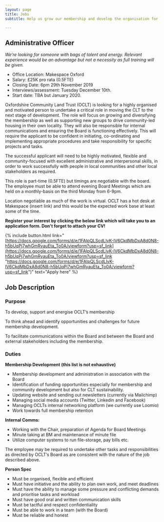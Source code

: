 ```yaml
---
layout: page
title: Jobs
subtitle: Help us grow our membership and develop the organisation for its next phase.

---
```

## Administrative Officer

_We’re looking for someone with bags of talent and energy. Relevant experience would be an advantage but not a necessity as full training will be given._

<div class="pullout-box">

<ul> <li>Office Location: Makespace Oxford</li>

<li>Salary: £25K pro rata (0.5FTE)</li>

<li>Closing Date: 6pm 29th November 2019</li>

<li>Interviews/assessment: Tuesday December 10th.</li>

<li>Start date: TBA but January 2020.</li>

</ul>

</div>

Oxfordshire Community Land Trust (OCLT) is looking for a highly organised and motivated person to undertake a critical role in moving the CLT to the next stage of development. The role will focus on growing and diversifying the membership as well as supporting new groups to drive community-led housing in their own locality. They will also be responsible for internal communications and ensuring the Board is functioning effectively. This will require the applicant to be confident in initiating, co-ordinating and implementing appropriate procedures and take responsibility for specific projects and tasks.

The successful applicant will need to be highly motivated, flexible and community-focused with excellent administrative and interpersonal skills, in order to work successfully with people in local communities and other local stakeholders as required.

This role is part-time (0.5FTE) but timings are negotiable with the board. The employee must be able to attend evening Board Meetings which are held on a monthly-basis on the third Monday from 6-9pm.

Location negotiable as much of the work is virtual. OCLT has a hot desk at Makespace (insert link) and this would be the expected work base at least some of the time.

**Register your interest by clicking the below link which will take you to an application form. Don't forget to attach your CV!**

{% include button.html link="[https://docs.google.com/forms/d/e/1FAIpQLScdLlvK-IV6CkdMbDxA8d0N8-h5bUqPj7whGmRyauEta_To0A/viewform?usp=sf_link](https://docs.google.com/forms/d/e/1FAIpQLScdLlvK-IV6CkdMbDxA8d0N8-h5bUqPj7whGmRyauEta_To0A/viewform?usp=sf_link "https://docs.google.com/forms/d/e/1FAIpQLScdLlvK-IV6CkdMbDxA8d0N8-h5bUqPj7whGmRyauEta_To0A/viewform?usp=sf_link")" text="Apply here" %}

## **Job Description**

### **Purpose**

To develop, support and energise OCLT’s membership

To think ahead and identify opportunities and challenges for future membership development.

To facilitate communications within the Board and between the Board and external stakeholders including the membership.

### **Duties**

**Membership Development (this list is not exhaustive)**

* Membership development and administration in association with the Board
* Identification of funding opportunities especially for membership and community development but also for CLT sustainability.
* Updating website and sending out newsletters (currently via Mailchimp)
* Managing social media accounts (Twitter, Linkedin and Facebook)
* Managing OCLTs internal networking platform (we currently use Loomio)
* Work towards full membership retention

**Internal Comms:**

* Working with the Chair, preparation of Agenda for Board Meetings
* Minute taking at BM and maintenance of minute file
* Utilize computer systems to run file-storage, pay bills etc.

The employee may be required to undertake other tasks and responsibilities as directed by OCLT’s Board as are consistent with the nature of the job described above.

**Person Spec**

* Must be organised, flexible and efficient
* Must have initiative and the ability to plan own work, and meet deadlines
* Must have the ability to manage some pressure and conflicting demands and prioritise tasks and workload
* Must have good oral and written communication skills
* Must be tactful and respect confidentiality
* Must be able to work in a team (with the Board)
* Must be reliable and honest